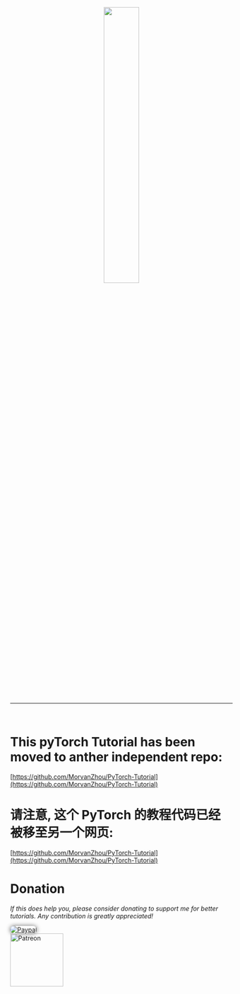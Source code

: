 <p align="center">
    <a href="http://pytorch.org/" target="_blank">
    <img width="40%" src="https://github.com/MorvanZhou/PyTorch-Tutorial/blob/master/logo.png" style="max-width:100%;">
    </a>
</p>

---

<br>

# This pyTorch Tutorial has been moved to anther independent repo:

[https://github.com/MorvanZhou/PyTorch-Tutorial](https://github.com/MorvanZhou/PyTorch-Tutorial)

# 请注意, 这个 PyTorch 的教程代码已经被移至另一个网页:

[https://github.com/MorvanZhou/PyTorch-Tutorial](https://github.com/MorvanZhou/PyTorch-Tutorial)


# Donation

*If this does help you, please consider donating to support me for better tutorials. Any contribution is greatly appreciated!*

<div >
  <a href="https://www.paypal.com/cgi-bin/webscr?cmd=_donations&amp;business=morvanzhou%40gmail%2ecom&amp;lc=C2&amp;item_name=MorvanPython&amp;currency_code=AUD&amp;bn=PP%2dDonationsBF%3abtn_donateCC_LG%2egif%3aNonHosted">
    <img style="border-radius: 20px;  box-shadow: 0px 0px 10px 1px  #888888;"
         src="https://www.paypalobjects.com/webstatic/en_US/i/btn/png/silver-pill-paypal-44px.png"
         alt="Paypal"
         height="auto" ></a>
</div>

<div>
  <a href="https://www.patreon.com/morvan">
    <img src="https://mofanpy.com/static/img/support/patreon.jpg"
         alt="Patreon"
         height=120></a>
</div>
